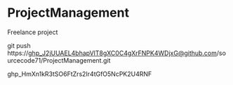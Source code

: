 # ProjectManagement
Freelance project


git push https://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@github.com/sourcecode71/ProjectManagement.git


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

